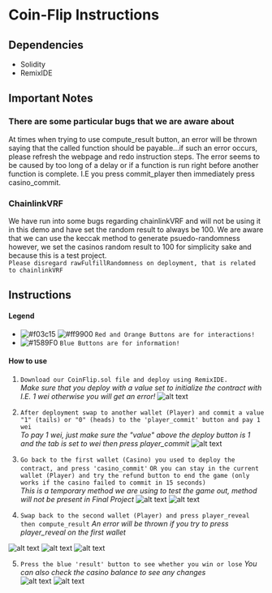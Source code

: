 # Coin-Flip Instructions
## Dependencies
- Solidity
- RemixIDE
## Important Notes 
### There are some particular bugs that we are aware about
At times when trying to use compute_result button, an error will be thrown saying that the called function should be payable...if such an error occurs, please refresh the webpage and redo instruction steps. The error seems to be caused by too long of a delay or if a function is run right before another function is complete. I.E you press commit_player then immediately press casino_commit.
### ChainlinkVRF
We have run into some bugs regarding chainlinkVRF and will not be using it in this demo and have set the random result to always be 100. We are aware that we can use the keccak method to generate psuedo-randomness however, we set the casinos random result to 100 for simplicity sake and because this is a test project.
<br> ` Please disregard rawFulfillRandomness on deployment, that is related to chainlinkVRF `
## Instructions 
#### Legend
- ![#f03c15](https://via.placeholder.com/15/f03c15/000000?text=+) ![#ff9900](https://via.placeholder.com/15/ff9900/000000?text=+) `Red and Orange Buttons are for interactions!`
- ![#1589F0](https://via.placeholder.com/15/1589F0/000000?text=+) `Blue Buttons are for information!`
#### How to use
1. `Download our CoinFlip.sol file and deploy using RemixIDE.`
<br> *Make sure that you deploy with a value set to initialize the contract with I.E. 1 wei otherwise you will get an error!*
![alt text](https://i.imgur.com/X3YcLO6.png)

2. `After deployment swap to another wallet (Player) and commit a value "1" (tails) or "0" (heads) to the 'player_commit' button and pay 1 wei`
<br> *To pay 1 wei, just make sure the "value" above the deploy button is 1 and the tab is set to wei then press player_commit*
![alt text](https://i.imgur.com/EAo29I2.png)

3. `Go back to the first wallet (Casino) you used to deploy the contract, and press 'casino_commit'`
   `OR you can stay in the current wallet (Player) and try the refund button to end the game (only works if the casino failed to commit in 15 seconds)`
<br> *This is a temporary method we are using to test the game out, method will not be present in Final Project* 
![alt text](https://i.imgur.com/HBVOzye.png)
![alt text](https://i.imgur.com/Mko07aQ.png)

4. `Swap back to the second wallet (Player) and press player_reveal then compute_result`
*An error will be thrown if you try to press player_reveal on the first wallet* <br>

![alt text](https://i.imgur.com/UFYhLNH.png)
![alt text](https://i.imgur.com/KtqCOyk.png)
![alt text](https://i.imgur.com/9LZvcCn.png)

5. `Press the blue 'result' button to see whether you win or lose`
*You can also check the casino balance to see any changes* <br>
![alt text](https://i.imgur.com/Mzu66WM.png)
![alt text](https://i.imgur.com/yYeOXDj.png)

